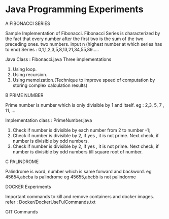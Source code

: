 # Java Programming Experiments 

A FIBONACCI SERIES

Sample Implementation of Fibonacci. Fibonacci Series is characterized by the fact that
every number after the first two is the sum of the two preceding ones. two
numbers. input n (highest number at which series has to end) Series :
0,1,1,2,3,5,8,13,21,34,55,89..... 

Java Class : Fibonacci.java
Three implementations 
1. Using loop. 
2. Using recursion. 
3. Using memoization.(Technique to improve speed of
   computation by storing complex calculation results)
   


B PRIME NUMBER

Prime number is number which is only divisible by 1 and itself.
eg : 2,3, 5, 7 , 11, ...

Implementation class : PrimeNumber.java

1. Check if number is divisible by each number from 2 to number -1;
2. Check if number is divisible by 2, if yes , it is not prime. 
	Next check, if number is divisible by odd numbers.
3. Check if number is divisible by 2, if yes , it is not prime. 
	Next check, if number is divisible by odd numbers till square root of number.
	
	
C PALINDROME
  
  Palindrome is word, number which is same forward and backword.
  eg 45654,abcba  is palindrome
  eg 45655,abcbb is not palindorme
  
  
  
  
  
  
  
  
DOCKER Experiments

Important commands to kill and remove containers and docker images.
refer : Docker/DockerUseFulCommands.txt



GIT Commands 
<script src="https://gist.github.com/DharmendraRathor/5d6c9902abfd1bfa1824a0b7766c5865.js"></script>

